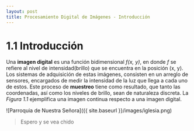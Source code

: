```yaml
---
layout: post
title: Procesamiento Digital de Imágenes - Introducción
---
```



# 1.1 Introducción

Una __imagen digital__ es una función bidimensional _f(x, y)_, en donde _f_ se refiere al nivel de intensidad(brillo) 
que se encuentra en la posición (x, y). Los sistemas de adquisición de estas imágenes, consisten en un arreglo de sensores, 
encargados de medir la intensidad de la luz que llega a cada uno de estos. Este proceso de __muestreo__ tiene como resultado, 
que tanto las coordenadas, así como los niveles de brillo, sean de naturaleza discreta. La _Figura 1.1_ ejemplifica una imagen 
continua respecto a una imagen digital.

![Parroquia de Nuestra Señora]({{ site.baseurl }}/images/iglesia.png)
> Espero y se vea chido

